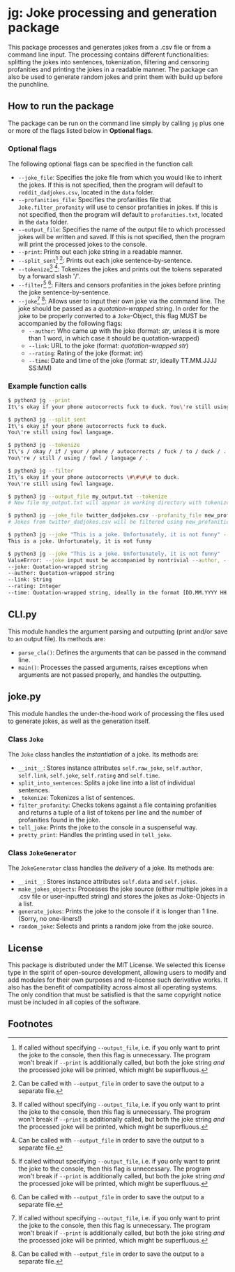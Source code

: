 # jg: **J**oke processing and **g**eneration package
This package processes and generates jokes from a .csv file or from a command line input. The processing contains different functionalities: splitting the jokes into sentences, tokenization, filtering and censoring profanities and printing the jokes in a readable manner. The package can also be used to generate random jokes and print them with build up before the punchline.

## How to run the package
The package can be run on the command line simply by calling ```jg``` plus one or more of the flags listed below in **Optional flags**.

### Optional flags
The following optional flags can be specified in the function call:
* ```--joke_file```: Specifies the joke file from which you would like to inherit the jokes. If this is not specified, then the program will default to ```reddit_dadjokes.csv```, located in the ```data``` folder.
* ```--profanities_file```: Specifies the profanities file that ```Joke.filter_profanity``` will use to censor profanities in jokes. If this is not specified, then the program will default to ```profanities.txt```, located in the ```data``` folder.
* ```--output_file```: Specifies the name of the output file to which processed jokes will be written and saved. If this is not specified, then the program will print the processed jokes to the console.
* ```--print```: Prints out each joke string in a readable manner.
* ```--split_sent```[^1] [^2]: Prints out each joke sentence-by-sentence.
* ```--tokenize```[^1] [^2]: Tokenizes the jokes and prints out the tokens separated by a forward slash '/'.
* ```--filter```[^1] [^2]: Filters and censors profanities in the jokes before printing the joke sentence-by-sentence.
* ```--joke```[^1] [^2]: Allows user to input their own joke via the command line. The joke should be passed as a *quotation-wrapped* string. In order for the joke to be properly converted to a ```Joke```-Object, this flag MUST be accompanied by the following flags:
    * ```--author```: Who came up with the joke (format: *str*, unless it is more than 1 word, in which case it should be quotation-wrapped)
    * ```--link```: URL to the joke (format: *quotation-wrapped str*)
    * ```--rating```: Rating of the joke (format: *int*)
    * ```--time```: Date and time of the joke (format: *str*, ideally TT.MM.JJJJ SS:MM)

[^1]: If called without specifying ```--output_file```, i.e. if you only want to print the joke to the console, then this flag is unnecessary. The program won't break if ```--print``` is additionally called, but both the joke string *and* the processed joke will be printed, which might be superfluous.
[^2]: Can be called with ```--output_file``` in order to save the output to a separate file.

### Example function calls
```sh
$ python3 jg --print
It\'s okay if your phone autocorrects fuck to duck. You\'re still using fowl language.

$ python3 jg --split_sent
It\'s okay if your phone autocorrects fuck to duck.
You\'re still using fowl language.

$ python3 jg --tokenize
It\'s / okay / if / your / phone / autocorrects / fuck / to / duck / .
You\'re / still / using / fowl / language / .

$ python3 jg --filter
It\'s okay if your phone autocorrects \#\#\#\# to duck.
You\'re still using fowl language.

$ python3 jg --output_file my_output.txt --tokenize
# New file my_output.txt will appear in working directory with tokenized jokes from default reddit_dadjokes.csv

$ python3 jg --joke_file twitter_dadjokes.csv --profanity_file new_profanities_file.txt --filter
# Jokes from twitter_dadjokes.csv will be filtered using new_profanities_file.txt and printed to the console

$ python3 jg --joke "This is a joke. Unfortunately, it is not funny" --author Me --link www.this_is_a_url.ch --rating 1 --time "14.03.2002 03:00"
This is a joke. Unfortunately, it is not funny

$ python3 jg --joke "This is a joke. Unfortunately, it is not funny"
ValueError: --joke input must be accompanied by nontrivial --author, --link, --rating, AND --time values Please define all necessary flags for custom jokes:
--joke: Quotation-wrapped string
--author: Quotation-wrapped string
--link: String
--rating: Integer
--time: Quotation-wrapped string, ideally in the format [DD.MM.YYYY HH:MM]
```

## CLI.py
This module handles the argument parsing and outputting (print and/or save to an output file). Its methods are:
* ```parse_cla()```: Defines the arguments that can be passed in the command line.
* ```main()```: Processes the passed arguments, raises exceptions when arguments are not passed properly, and handles the outputting.

## joke.py
This module handles the under-the-hood work of processing the files used to generate jokes, as well as the generation itself.

### Class ```Joke```
The ```Joke``` class handles the *instantiation* of a joke. Its methods are:
* ```__init__```: Stores instance attributes ```self.raw_joke```, ```self.author```, ```self.link```, ```self.joke```, ```self.rating``` and ```self.time```.
* ```split_into_sentences```: Splits a joke line into a list of individual sentences.
* ```_tokenize```: Tokenizes a list of sentences.
* ```filter_profanity```: Checks tokens against a file containing profanities and returns a tuple of a list of tokens per line and the number of profanities found in the joke.
* ```tell_joke```: Prints the joke to the console in a suspenseful way.
* ```pretty_print```: Handles the printing used in ```tell_joke```.

### Class ```JokeGenerator```
The ```JokeGenerator``` class handles the *delivery* of a joke. Its methods are:
* ```__init__```: Stores instance attributes ```self.data``` and ```self.jokes```.
* ```make_jokes_objects```: Processes the joke source (either multiple jokes in a .csv file or user-inputted string) and stores the jokes as Joke-Objects in a list.
* ```generate_jokes```: Prints the joke to the console if it is longer than 1 line. (Sorry, no one-liners!)
* ```random_joke```: Selects and prints a random joke from the joke source.

## License
This package is distributed under the MIT License. We selected this license type in the spirit of open-source development, allowing users to modify and add modules for their own purposes and re-license such derivative works. It also has the benefit of compatibility across almost all operating systems. The only condition that must be satisfied is that the same copyright notice must be included in all copies of the software.

## Footnotes